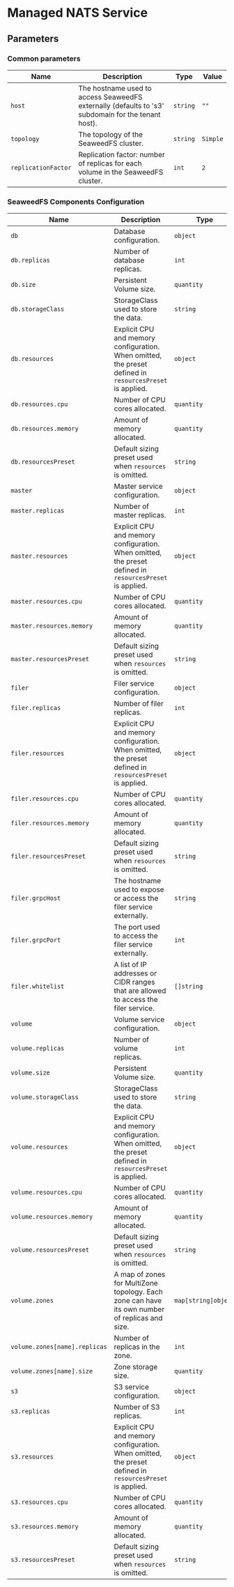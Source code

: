 # Managed NATS Service

## Parameters

### Common parameters

| Name                | Description                                                                                        | Type     | Value    |
| ------------------- | -------------------------------------------------------------------------------------------------- | -------- | -------- |
| `host`              | The hostname used to access SeaweedFS externally (defaults to 's3' subdomain for the tenant host). | `string` | `""`     |
| `topology`          | The topology of the SeaweedFS cluster.                                                             | `string` | `Simple` |
| `replicationFactor` | Replication factor: number of replicas for each volume in the SeaweedFS cluster.                   | `int`    | `2`      |


### SeaweedFS Components Configuration

| Name                          | Description                                                                                              | Type                | Value   |
| ----------------------------- | -------------------------------------------------------------------------------------------------------- | ------------------- | ------- |
| `db`                          | Database configuration.                                                                                  | `object`            | `{}`    |
| `db.replicas`                 | Number of database replicas.                                                                             | `int`               | `2`     |
| `db.size`                     | Persistent Volume size.                                                                                  | `quantity`          | `10Gi`  |
| `db.storageClass`             | StorageClass used to store the data.                                                                     | `string`            | `""`    |
| `db.resources`                | Explicit CPU and memory configuration. When omitted, the preset defined in `resourcesPreset` is applied. | `object`            | `{}`    |
| `db.resources.cpu`            | Number of CPU cores allocated.                                                                           | `quantity`          | `""`    |
| `db.resources.memory`         | Amount of memory allocated.                                                                              | `quantity`          | `""`    |
| `db.resourcesPreset`          | Default sizing preset used when `resources` is omitted.                                                  | `string`            | `small` |
| `master`                      | Master service configuration.                                                                            | `object`            | `{}`    |
| `master.replicas`             | Number of master replicas.                                                                               | `int`               | `3`     |
| `master.resources`            | Explicit CPU and memory configuration. When omitted, the preset defined in `resourcesPreset` is applied. | `object`            | `{}`    |
| `master.resources.cpu`        | Number of CPU cores allocated.                                                                           | `quantity`          | `""`    |
| `master.resources.memory`     | Amount of memory allocated.                                                                              | `quantity`          | `""`    |
| `master.resourcesPreset`      | Default sizing preset used when `resources` is omitted.                                                  | `string`            | `small` |
| `filer`                       | Filer service configuration.                                                                             | `object`            | `{}`    |
| `filer.replicas`              | Number of filer replicas.                                                                                | `int`               | `2`     |
| `filer.resources`             | Explicit CPU and memory configuration. When omitted, the preset defined in `resourcesPreset` is applied. | `object`            | `{}`    |
| `filer.resources.cpu`         | Number of CPU cores allocated.                                                                           | `quantity`          | `""`    |
| `filer.resources.memory`      | Amount of memory allocated.                                                                              | `quantity`          | `""`    |
| `filer.resourcesPreset`       | Default sizing preset used when `resources` is omitted.                                                  | `string`            | `small` |
| `filer.grpcHost`              | The hostname used to expose or access the filer service externally.                                      | `string`            | `""`    |
| `filer.grpcPort`              | The port used to access the filer service externally.                                                    | `int`               | `443`   |
| `filer.whitelist`             | A list of IP addresses or CIDR ranges that are allowed to access the filer service.                      | `[]string`          | `[]`    |
| `volume`                      | Volume service configuration.                                                                            | `object`            | `{}`    |
| `volume.replicas`             | Number of volume replicas.                                                                               | `int`               | `2`     |
| `volume.size`                 | Persistent Volume size.                                                                                  | `quantity`          | `10Gi`  |
| `volume.storageClass`         | StorageClass used to store the data.                                                                     | `string`            | `""`    |
| `volume.resources`            | Explicit CPU and memory configuration. When omitted, the preset defined in `resourcesPreset` is applied. | `object`            | `{}`    |
| `volume.resources.cpu`        | Number of CPU cores allocated.                                                                           | `quantity`          | `""`    |
| `volume.resources.memory`     | Amount of memory allocated.                                                                              | `quantity`          | `""`    |
| `volume.resourcesPreset`      | Default sizing preset used when `resources` is omitted.                                                  | `string`            | `small` |
| `volume.zones`                | A map of zones for MultiZone topology. Each zone can have its own number of replicas and size.           | `map[string]object` | `{}`    |
| `volume.zones[name].replicas` | Number of replicas in the zone.                                                                          | `int`               | `0`     |
| `volume.zones[name].size`     | Zone storage size.                                                                                       | `quantity`          | `""`    |
| `s3`                          | S3 service configuration.                                                                                | `object`            | `{}`    |
| `s3.replicas`                 | Number of S3 replicas.                                                                                   | `int`               | `2`     |
| `s3.resources`                | Explicit CPU and memory configuration. When omitted, the preset defined in `resourcesPreset` is applied. | `object`            | `{}`    |
| `s3.resources.cpu`            | Number of CPU cores allocated.                                                                           | `quantity`          | `""`    |
| `s3.resources.memory`         | Amount of memory allocated.                                                                              | `quantity`          | `""`    |
| `s3.resourcesPreset`          | Default sizing preset used when `resources` is omitted.                                                  | `string`            | `small` |

